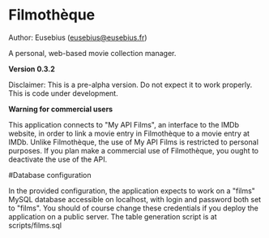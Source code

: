 Filmothèque
===========

Author: Eusebius (eusebius@eusebius.fr)

A personal, web-based movie collection manager.

**Version 0.3.2**

Disclaimer: This is a pre-alpha version. Do not expect it to work properly. This is code under development. 

**Warning for commercial users**

This application connects to "My API Films", an interface to the IMDb website, in order to link a movie entry in Filmothèque to a movie entry at IMDb. Unlike Filmothèque, the use of My API Films is restricted to personal purposes. If you plan make a commercial use of Filmothèque, you ought to deactivate the use of the API.

#Database configuration

In the provided configuration, the application expects to work on a "films" MySQL database accessible on localhost, with login and password both set to "films". You should of course change these credentials if you deploy the application on a public server.
The table generation script is at scripts/films.sql
